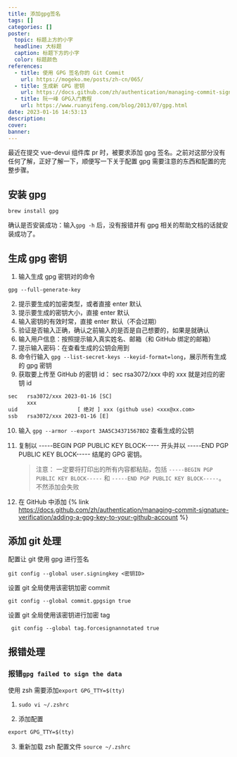 ```yaml
---
title: 添加gpg签名
tags: []
categories: []
poster:
  topic: 标题上方的小字
  headline: 大标题
  caption: 标题下方的小字
  color: 标题颜色
references:
  - title: 使用 GPG 签名你的 Git Commit
    url: https://mogeko.me/posts/zh-cn/065/
  - title: 生成新 GPG 密钥
    url: https://docs.github.com/zh/authentication/managing-commit-signature-verification/generating-a-new-gpg-key
  - title: 阮一峰 GPG入门教程
    url: https://www.ruanyifeng.com/blog/2013/07/gpg.html
date: 2023-01-16 14:53:13
description:
cover:
banner:
---
```


最近在提交 vue-devui 组件库 pr 时，被要求添加 gpg 签名。之前对这部分没有任何了解，正好了解一下，顺便写一下关于配置 gpg 需要注意的东西和配置的完整步骤。

<!-- more -->

## 安装 gpg

```shell
brew install gpg
```

确认是否安装成功：输入`gpg -h` 后，没有报错并有 gpg 相关的帮助文档的话就安装成功了。

## 生成 gpg 密钥

1. 输入生成 gpg 密钥对的命令

```shell
gpg --full-generate-key
```

2. 提示要生成的加密类型，或者直接 enter 默认
3. 提示要生成的密钥大小，直接 enter 默认
4. 输入密钥的有效时常，直接 enter 默认（不会过期）
5. 验证是否输入正确，确认之前输入的是否是自己想要的，如果是就确认
6. 输入用户信息：按照提示输入真实姓名、邮箱（和 GitHub 绑定的邮箱）
7. 提示输入密码：在查看生成的公钥会用到
8. 命令行输入 `gpg --list-secret-keys --keyid-format=long`，展示所有生成的 gpg 密钥
9. 获取要上传至 GitHub 的密钥 id： sec rsa3072/xxx 中的 xxx 就是对应的密钥 id

```txt
sec   rsa3072/xxx 2023-01-16 [SC]
      xxx
uid                   [ 绝对 ] xxx (github use) <xxx@xx.com>
ssb   rsa3072/xxx 2023-01-16 [E]
```

10. 输入 `gpg --armor --export 3AA5C34371567BD2` 查看生成的公钥

11. 复制以 -----BEGIN PGP PUBLIC KEY BLOCK----- 开头并以 -----END PGP PUBLIC KEY BLOCK----- 结尾的 GPG 密钥。
    > 注意： 一定要将打印出的所有内容都粘贴，包括 `-----BEGIN PGP PUBLIC KEY BLOCK-----` 和 `-----END PGP PUBLIC KEY BLOCK-----`。不然添加会失败
12. 在 GitHub 中添加
    {% link https://docs.github.com/zh/authentication/managing-commit-signature-verification/adding-a-gpg-key-to-your-github-account %}

## 添加 git 处理

配置让 git 使用 gpg 进行签名

```shell
git config --global user.signingkey <密钥ID>
```

设置 git 全局使用该密钥加密 commit

```shell
git config --global commit.gpgsign true
```

设置 git 全局使用该密钥进行加密 tag

```shell
 git config --global tag.forcesignannotated true
```

## 报错处理

### 报错`gpg failed to sign the data`

使用 zsh 需要添加`export GPG_TTY=$(tty)`

1.  `sudo vi ~/.zshrc`

2.  添加配置

```txt
export GPG_TTY=$(tty)
```

3. 重新加载 zsh 配置文件 `source ~/.zshrc`
